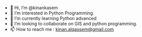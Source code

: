 - 👋 Hi, I’m @kinankasem
- 👀 I’m interested in Python Programming.
- 🌱 I’m currently learning Python advanced
- 💞️ I’m looking to collaborate on GIS and python programming.
- 📫 How to reach me : kinan.alqassem@gmail.com

<!---
kinankasem/kinankasem is a ✨ special ✨ repository because its `README.md` (this file) appears on your GitHub profile.
You can click the Preview link to take a look at your changes.
--->
